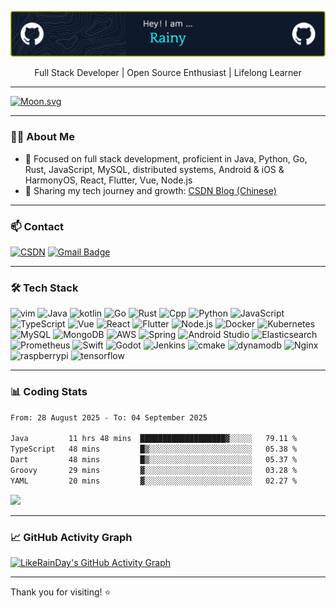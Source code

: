 ![](pic/github-header-image.png)

<p align="center">
  Full Stack Developer | Open Source Enthusiast | Lifelong Learner
</p>

---

[![Moon.svg](https://moon-svg.minung.dev/moon.svg?theme=basic)](https://moon-svg.minung.dev)

---

### 🧑‍💻 About Me

- 💼 Focused on full stack development, proficient in Java, Python, Go, Rust, JavaScript, MySQL, distributed systems, Android & iOS & HarmonyOS, React, Flutter, Vue, Node.js
- 📝 Sharing my tech journey and growth: [CSDN Blog (Chinese)](https://blog.csdn.net/qq_15807167)

---

### 📫 Contact

[![CSDN](https://img.shields.io/badge/-CSDN-c14438?style=flat-square&logo=c&logoColor=white)](https://blog.csdn.net/qq_15807167)
[![Gmail Badge](https://img.shields.io/badge/-Gmail-c14438?style=flat-square&logo=Gmail&logoColor=white&link=mailto:houshuai0816@gmail.com)](mailto:houshuai0816@gmail.com)

<!-- Add more social links if needed -->

---

### 🛠 Tech Stack

<p align="left">
  <img src="https://skillicons.dev/icons?i=vim" alt="vim" width="48" height="48" />
  <img src="https://techstack-generator.vercel.app/java-icon.svg" alt="Java" width="48" height="48" />
  <img src="https://skillicons.dev/icons?i=kotlin" alt="kotlin" width="48" height="48" />
  <img src="https://skillicons.dev/icons?i=go" alt="Go" width="48" height="48" />
  <img src="https://skillicons.dev/icons?i=rust" alt="Rust" width="48" height="48" />
  <img src="https://skillicons.dev/icons?i=cpp" alt="Cpp" width="48" height="48" />
  <img src="https://techstack-generator.vercel.app/python-icon.svg" alt="Python" width="48" height="48" />
  <img src="https://techstack-generator.vercel.app/js-icon.svg" alt="JavaScript" width="48" height="48" />
  <img src="https://techstack-generator.vercel.app/ts-icon.svg" alt="TypeScript" width="48" height="48" />
  <img src="https://skillicons.dev/icons?i=vue" alt="Vue" width="48" height="48" />
  <img src="https://techstack-generator.vercel.app/react-icon.svg" alt="React" width="48" height="48" />
  <img src="https://skillicons.dev/icons?i=flutter" alt="Flutter" width="48" height="48" />
  <img src="https://skillicons.dev/icons?i=nodejs" alt="Node.js" width="48" height="48" />
  <img src="https://techstack-generator.vercel.app/docker-icon.svg" alt="Docker" width="48" height="48" />
  <img src="https://techstack-generator.vercel.app/kubernetes-icon.svg" alt="Kubernetes" width="48" height="48" />
  <img src="https://techstack-generator.vercel.app/mysql-icon.svg" alt="MySQL" width="48" height="48" />
  <img src="https://skillicons.dev/icons?i=mongodb" alt="MongoDB" width="48" height="48" />
  <img src="https://techstack-generator.vercel.app/aws-icon.svg" alt="AWS" width="48" height="48" />
  <img src="https://skillicons.dev/icons?i=spring" alt="Spring" width="48" height="48" />
  <img src="https://skillicons.dev/icons?i=androidstudio" alt="Android Studio" width="48" height="48" />
  <img src="https://skillicons.dev/icons?i=elasticsearch" alt="Elasticsearch" width="48" height="48" />
  <img src="https://skillicons.dev/icons?i=prometheus" alt="Prometheus" width="48" height="48" />
  <img src="https://skillicons.dev/icons?i=swift" alt="Swift" width="48" height="48" />
  <img src="https://skillicons.dev/icons?i=godot" alt="Godot" width="48" height="48" />
  <img src="https://skillicons.dev/icons?i=jenkins" alt="Jenkins" width="48" height="48" />
  <img src="https://skillicons.dev/icons?i=cmake" alt="cmake" width="48" height="48" />
  <img src="https://skillicons.dev/icons?i=dynamodb" alt="dynamodb" width="48" height="48" />
  <img src="https://skillicons.dev/icons?i=nginx" alt="Nginx" width="48" height="48" />
  <img src="https://skillicons.dev/icons?i=raspberrypi" alt="raspberrypi" width="48" height="48" />
  <img src="https://skillicons.dev/icons?i=tensorflow" alt="tensorflow" width="48" height="48" />
</p>

---

### 📊 Coding Stats

<!--START_SECTION:waka-->

```txt
From: 28 August 2025 - To: 04 September 2025

Java         11 hrs 48 mins  ███████████████████▓░░░░░   79.11 %
TypeScript   48 mins         █▒░░░░░░░░░░░░░░░░░░░░░░░   05.38 %
Dart         48 mins         █▒░░░░░░░░░░░░░░░░░░░░░░░   05.37 %
Groovy       29 mins         ▓░░░░░░░░░░░░░░░░░░░░░░░░   03.28 %
YAML         20 mins         ▓░░░░░░░░░░░░░░░░░░░░░░░░   02.27 %
```

<!--END_SECTION:waka-->

<img src="https://github-readme-stats.vercel.app/api?username=LikeRainDay&show_icons=true&title_color=fff&icon_color=79ff97&text_color=9f9f9f&bg_color=151515&count_private=true">

---

### 📈 GitHub Activity Graph

[![LikeRainDay's GitHub Activity Graph](https://github-readme-activity-graph.vercel.app/graph?username=LikeRainDay&theme=github-compact)](https://github.com/Ashutosh00710/github-readme-activity-graph)

---

Thank you for visiting! ⭐️
